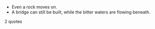  - Even a rock moves on.
 - A bridge can still be built, while the bitter waters are flowing beneath.

2 quotes